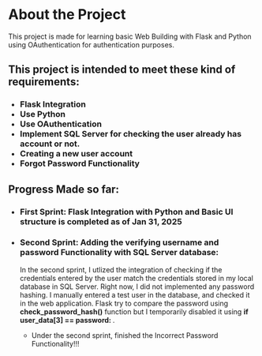 <h1> About the Project</h1>
This project is made for learning basic Web Building with Flask and Python using OAuthentication for authentication purposes. 

<h2>This project is intended to meet these kind of requirements: </h2>
<ul>
  <h3>
  <li>Flask Integration</li>
  <li>Use Python</li>
  <li>Use OAuthentication</li>
  <li>Implement SQL Server for checking the user already has account or not.</li>
  <li>Creating a new user account</li>
  <li>Forgot Password Functionality</li>
  </h3>
</ul>

<h2>Progress Made so far:</h2>
<ul>
  <h3>
  <li>First Sprint: Flask Integration with Python and Basic UI structure is completed as of Jan 31, 2025</li>
  </h3> 
  <h3><li>Second Sprint: Adding the verifying username and password Functionality with SQL Server database: </h3></li>
  <p>In the second sprint, I utlized the integration of checking if the credentials entered by the user match the credentials stored in my local database in SQL Server. Right now, I did not implemented any password hashing. 
  I manually entered a test user in the database, and checked it in the web application. Flask try to compare the password using <b>check_password_hash()</b> function but I temporarily disabled it using <b>if user_data[3] == password:
  </b>.  </p>
  <ul>
    <li>Under the second sprint, finished the Incorrect Password Functionality!!!</li>
  </ul>
</ul>
